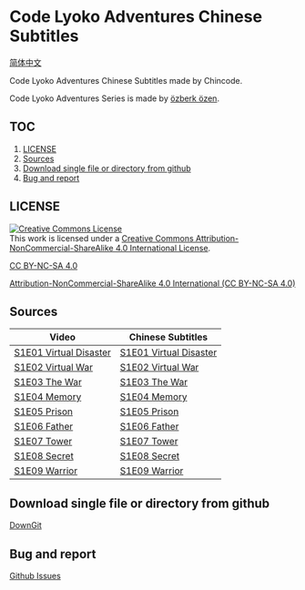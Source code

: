 # Code Lyoko Adventures Chinese Subtitles

[简体中文](README.zh-Hans.md)

Code Lyoko Adventures Chinese Subtitles made by Chincode.

Code Lyoko Adventures Series is made by [özberk özen](https://www.youtube.com/channel/UCZudDXXHMTzEeIZXr-eaB_w).

## TOC

1. [LICENSE](#LICENSE)
2. [Sources](#sources)
3. [Download single file or directory from github](#download-single-file-or-directory-from-github)
4. [Bug and report](#bug-and-report)

## LICENSE

<escape><a rel="license" href="http://creativecommons.org/licenses/by-nc-sa/4.0/"><img alt="Creative Commons License" style="border-width:0" src="https://i.creativecommons.org/l/by-nc-sa/4.0/88x31.png" /></a><br />This work is licensed under a <a rel="license" href="http://creativecommons.org/licenses/by-nc-sa/4.0/">Creative Commons Attribution-NonCommercial-ShareAlike 4.0 International License</a>.</escape>

[CC BY-NC-SA 4.0](LICENSE.md)

[Attribution-NonCommercial-ShareAlike 4.0 International (CC BY-NC-SA 4.0) ](https://creativecommons.org/licenses/by-nc-sa/4.0/deed.en)

## Sources

Video | Chinese Subtitles
--- | ---
[S1E01 Virtual Disaster](https://youtu.be/v=ZvuByaOZ7WA) | [S1E01 Virtual Disaster](Season%201/Code%20Lyoko%20Adventures%20%231%20-%20Virtual%20Disaster.ass)
[S1E02 Virtual War](https://youtu.be/v=2fLtfd1Yr0A) | [S1E02 Virtual War](Season%201/Code%20Lyoko%20Adventures%20%232%20-%20Virtual%20War.ass)
[S1E03 The War](https://youtu.be/v=UhxB5ydTxos) | [S1E03 The War](Season%201/Code%20Lyoko%20Adventures%20%233%20-%20The%20War.ass)
[S1E04 Memory](https://youtu.be/v=JfU_j_y9Og0) | [S1E04 Memory](Season%201/Code%20Lyoko%20Adventures%20%234%20-%20Memory.ass)
[S1E05 Prison](https://youtu.be/v=j0CtXBRjZDE) | [S1E05 Prison](Season%201/Code%20Lyoko%20Adventures%20%235%20-%20Prison.ass)
[S1E06 Father](https://youtu.be/v=SICp1LjoL64) | [S1E06 Father](Season%201/Code%20Lyoko%20Adventures%20%236%20-%20Father.ass)
[S1E07 Tower](https://youtu.be/v=EG8ZuMLIZqE) | [S1E07 Tower](Season%201/Code%20Lyoko%20Adventures%20%237%20-%20Tower.ass)
[S1E08 Secret](https://youtu.be/v=y8eLuV-0bZ0) | [S1E08 Secret](Season%201/Code%20Lyoko%20Adventures%20%238%20-%20Secret.ass)
[S1E09 Warrior](https://youtu.be/v=TimSnIrW97I) | [S1E09 Warrior](Season%201/Code%20Lyoko%20Adventures%20%239%20-%20Warrior.ass)

## Download single file or directory from github

[DownGit](https://minhaskamal.github.io/DownGit/#/home)

## Bug and report

[Github Issues](https://github.com/Bourshevik0/subtitle_works/issues)
